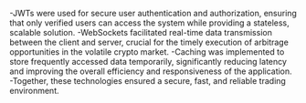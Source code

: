 -JWTs were used for secure user authentication and authorization, ensuring that only verified users can access the system while providing a stateless, scalable solution. 
-WebSockets facilitated real-time data transmission between the client and server, crucial for the timely execution of arbitrage opportunities in the volatile crypto market. 
-Caching was implemented to store frequently accessed data temporarily, significantly reducing latency and improving the overall efficiency and responsiveness of the application. 
-Together, these technologies ensured a secure, fast, and reliable trading environment.
